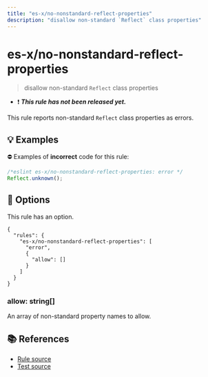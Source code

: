 ```yaml
---
title: "es-x/no-nonstandard-reflect-properties"
description: "disallow non-standard `Reflect` class properties"
---
```


# es-x/no-nonstandard-reflect-properties
> disallow non-standard `Reflect` class properties

- ❗ <badge text="This rule has not been released yet." vertical="middle" type="error"> ***This rule has not been released yet.*** </badge>

This rule reports non-standard `Reflect` class properties as errors.

## 💡 Examples

⛔ Examples of **incorrect** code for this rule:

<eslint-playground type="bad">

```js
/*eslint es-x/no-nonstandard-reflect-properties: error */
Reflect.unknown();
```

</eslint-playground>

## 🔧 Options

This rule has an option.

```jsonc
{
  "rules": {
    "es-x/no-nonstandard-reflect-properties": [
      "error",
      {
        "allow": []
      }
    ]
  }
}
```

### allow: string[]

An array of non-standard property names to allow.

## 📚 References

- [Rule source](https://github.com/eslint-community/eslint-plugin-es-x/blob/master/lib/rules/no-nonstandard-reflect-properties.js)
- [Test source](https://github.com/eslint-community/eslint-plugin-es-x/blob/master/tests/lib/rules/no-nonstandard-reflect-properties.js)
